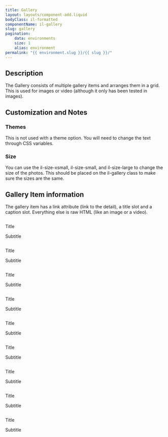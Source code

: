 ```yaml
---
title: Gallery
layout: layouts/component-add.liquid
bodyClass: il-formatted
componentName: il-gallery
slug: gallery
pagination:
    data: environments
    size: 1
    alias: environment
permalink: "{{ environment.slug }}/{{ slug }}/"
---
```

## Description 
 The Gallery consists of multiple gallery items and arranges them in a grid. This is used for images or video (although it only has been tested in images).

## Customization and Notes

### Themes

This is not used with a theme option. You will need to change the text through CSS variables. 

### Size

You can use the il-size-xsmall, il-size-small, and il-size-large to change the size of the photos. This should be placed on the il-gallery class to make sure the sizes are the same. 

## Gallery Item information

The gallery item has a link attribute (link to the detail), a title slot and a caption slot. Everything else is raw HTML (like an image or a video). 

<div class="template-information" data-name="default">
<il-gallery-item href="#">
    <img alt="" src="https://picsum.photos/600/600" />
    <p slot="title">Title</p>
    <p slot="caption">Subtitle</p>
</il-gallery-item>
<il-gallery-item href="#">
    <img alt="" src="https://picsum.photos/600/800">
    <p slot="title">Title</p>
    <p slot="caption">Subtitle</p>
</il-gallery-item>
<il-gallery-item href="#">
    <img alt="" src="https://picsum.photos/800/600">
    <p slot="title">Title</p>
    <p slot="caption">Subtitle</p>
</il-gallery-item>
<il-gallery-item href="#">
    <img alt="" src="https://picsum.photos/800/800">
    <p slot="title">Title</p>
    <p slot="caption">Subtitle</p>
</il-gallery-item>
<il-gallery-item href="#">
    <img alt="" src="https://picsum.photos/400/400">
    <p slot="title">Title</p>
    <p slot="caption">Subtitle</p>
</il-gallery-item>
<il-gallery-item href="#">
    <img alt="" src="https://picsum.photos/600/800">
    <p slot="title">Title</p>
    <p slot="caption">Subtitle</p>
</il-gallery-item>
<il-gallery-item href="#">
    <img alt="" src="https://picsum.photos/800/600">
    <p slot="title">Title</p>
    <p slot="caption">Subtitle</p>
</il-gallery-item>
<il-gallery-item href="#">
    <img alt="" src="https://picsum.photos/600/600">
    <p slot="title">Title</p>
    <p slot="caption">Subtitle</p>
</il-gallery-item>
<il-gallery-item href="#">
    <img alt="" src="https://picsum.photos/800/600">
    <p slot="title">Title</p>
    <p slot="caption">Subtitle</p>
</il-gallery-item>
</div>